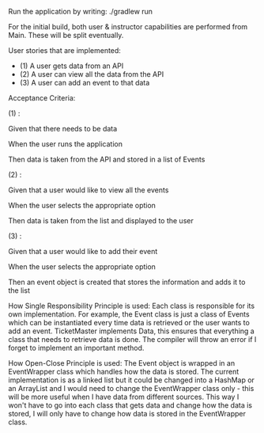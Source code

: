 Run the application by writing: ./gradlew run

For the initial build, both user & instructor capabilities are performed from Main. These
will be split eventually.

User stories that are implemented:
- (1) A user gets data from an API
- (2) A user can view all the data from the API
- (3) A user can add an event to that data

Acceptance Criteria:

(1) : 

Given that there needs to be data

When the user runs the application

Then data is taken from the API and stored in a list of Events

(2) :

Given that a user would like to view all the events

When the user selects the appropriate option

Then data is taken from the list and displayed to the user

(3) :

Given that a user would like to add their event

When the user selects the appropriate option

Then an event object is created that stores the information and adds it to the list

How Single Responsibility Principle is used:
Each class is responsible for its own implementation. 
For example, the Event class is just a class of Events which can be instantiated
every time data is retrieved or the user wants to add an event. TicketMaster implements
Data, this ensures that everything a class that needs to retrieve data is done. The compiler will
throw an error if I forget to implement an important method. 

How Open-Close Principle is used:
The Event object is wrapped in an EventWrapper class which handles how the data is stored.
The current implementation is as a linked list but it could be changed into a HashMap or an ArrayList and
I would need to change the EventWrapper class only - this will be more useful when I have data from different 
sources. This way I won't have to go into each class that gets data and change how the data is stored, I will only 
have to change how data is stored in the EventWrapper class. 
